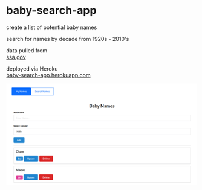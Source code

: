 # baby-search-app

create a list of potential baby names

search for names by decade from 1920s - 2010's

data pulled from\
[ssa.gov](https://www.ssa.gov/OACT/babynames/decades/index.html)

deployed via Heroku\
[baby-search-app.herokuapp.com](http://baby-search-app.herokuapp.com/)

![Screenshot](screenshot.png)
